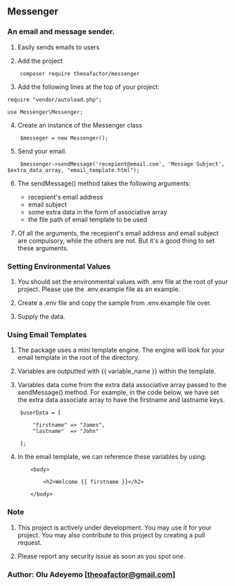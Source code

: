 ## Messenger
### An email and message sender.

1. Easily sends emails to users 


2. Add the project 

```
	composer require theoafactor/messenger
```

3. Add the following lines at the top of your project:

```
require "vendor/autoload.php";

use Messenger\Messenger;
```

4. Create an instance of the Messenger class

```
	$messeger = new Messenger();
``` 

5. Send your email.

```
	$messenger->sendMessage('recepient@email.com', 'Message Subject', $extra_data_array, "email_template.html");
```

6. The sendMessage() method takes the following arguments:
	
	 - recepient's email address
	 - email subject
	 - some extra data in the form of associative array
	 - the file path of email template to be used

7. Of all the arguments, the recepient's email address and email subject are compulsory, while the others are not. But it's a good thing to set these arguments.


### Setting Environmental Values

1. You should set the environmental values with .env file at the root of your project. Please use the .env.example file as an example.

2. Create a .env file and copy the sample from .env.example file over.

3. Supply the data.




### Using Email Templates

1. The package uses a mini template engine. The engine will look for your email template in the root of the directory.

2. Variables are outputted with {{ variable_name }} within the template.

3. Variables data come from the extra data associative array passed to the sendMessage() method. For example, in the code below, we have set the extra data associate array to have the firstname and lastname keys.
	
```
	$userData = [

		"firstname" => "James",
		"lastname"  => "John"

	];

```

4. In the email template, we can reference these variables by using:

	```
		<body>

			<h2>Welcome {{ firstname }}</h2>

		</body>

	```



### Note

1. This project is actively under development. You may use it for your project. You may also contribute to this project by creating a pull request.

2. Please report any security issue as soon as you spot one. 



### Author: Olu Adeyemo [theoafactor@gmail.com]
